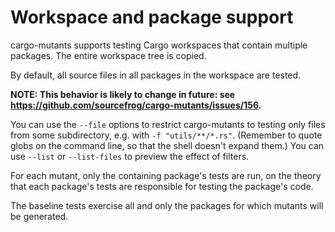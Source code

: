 # Workspace and package support

cargo-mutants supports testing Cargo workspaces that contain multiple packages. The entire workspace tree is copied.

By default, all source files in all packages in the workspace are tested.

**NOTE: This behavior is likely to change in future: see <https://github.com/sourcefrog/cargo-mutants/issues/156>.**

You can use the `--file` options to restrict cargo-mutants to testing only files
from some subdirectory, e.g. with `-f "utils/**/*.rs"`. (Remember to quote globs
on the command line, so that the shell doesn't expand them.) You can use `--list` or
`--list-files` to preview the effect of filters.

For each mutant, only the containing package's tests are run, on the theory that
each package's tests are responsible for testing the package's code.

The baseline tests exercise all and only the packages for which mutants will
be generated.
